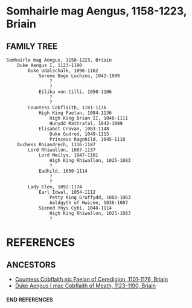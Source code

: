 # Somhairle mag Aengus, 1158-1223, Briain

## FAMILY TREE 
```
Somhairle mag Aengus, 1158-1223, Briain
	Duke Aengus I, 1123-1190
		Duke Udalschalk, 1096-1162
			Serene Doge Luchino, 1042-1099
				?
				?
			Eilika von Cilli, 1050-1106
				?
				?
		Countess Cobflaith, 1101-1176
			High King Faelan, 1084-1136
				High King Brian II, 1048-1111
				Hunydd Mathrafal, 1042-1099
			Elisabet Crovan, 1083-1148	
				Duke Gudrod, 1049-1115
				Princess Ragnhild, 1045-1110
	Duchess Rhiandrech, 1116-1187
		Lord Rhiwallon, 1087-1137
			Lord Meilys, 1047-1101
				High King Rhiwallon, 1025-1083
				?
			Eadhild, 1050-1114
				?
				?
		Lady Elen, 1092-1174
			Earl Idwal, 1054-1112
				Petty King Gruffydd, 1003-1063
				Aeldgyth of Hwicee, 1036-1087
			Sioned Ynys Cybi, 1048-1114
				High King Rhiwallon, 1025-1083
				?
```


# REFERENCES

## ANCESTORS
* [Countess Cobflaith nic Faelan of Ceredigion, 1101-1176, Briain](cobflaith_nic_faelan_1101.md)
* [Duke Aengus I mac Cobflaith of Meath, 1123-1190, Briain](aengus_i_mac_cobflaith_1123.md)
#### END REFERENCES